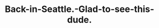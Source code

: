 ---
layout: blog
title: Back-in-Seattle.-Glad-to-see-this-dude.
category: blog
lat: 47.55932
lng: -122.26642
image: https://s3-us-west-2.amazonaws.com/travels2013/2014-02-01 13:39:48 PST.jpg
---
